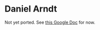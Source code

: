 # Daniel Arndt


Not yet ported. See [this Google Doc](https://docs.google.com/document/d/1xNF8XJ3gf53dwuTwt5EIHI8Lg2KPO1MK7d40LVs-LzA/edit?usp=sharing) for now.

